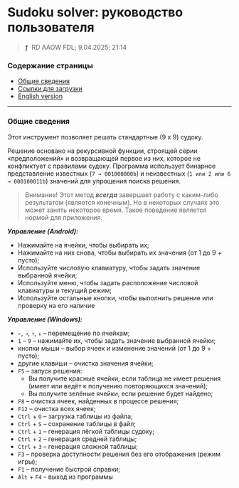 # Sudoku solver: руководство пользователя
> **ƒ** &nbsp;RD AAOW FDL; 9.04.2025; 21:14



### Содержание страницы

- [Общие сведения](#section-1)
- [Ссылки для загрузки](https://adslbarxatov.github.io/DPArray/ru#sudoku-solver)
- [English version](https://adslbarxatov.github.io/SudokuSolver)

---

### Общие сведения

Этот инструмент позволяет решать стандартные (9 x 9) судоку.

Решение основано на рекурсивной функции, строящей серии «предположений»
и возвращающей первое из них, которое не конфликтует с правилами судоку.
Программа использует бинарное представление известных (`7 → 001000000b`)
и неизвестных (`1 или 2 или 6 → 000100011b`) значений для упрощения
поиска решения.

> Внимание! Этот метод ***всегда*** завершает работу с каким-либо результатом (является конечным).
> Но в некоторых случаях это может занять некоторое время. Такое поведение является
> нормой для приложения.


***Управление (Android):***

- Нажимайте на ячейки, чтобы выбирать их;
- Нажимайте на них снова, чтобы выбирать их значения (от 1 до 9 + пусто);
- Используйте числовую клавиатуру, чтобы задать значение выбранной ячейки;
- Используйте меню, чтобы задать расположение числовой клавиатуры и текущий режим;
- Используйте остальные кнопки, чтобы выполнить решение или проверку на его наличие


***Управление (Windows):***

- `←`, `→`, `↑`, `↓` – перемещение по ячейкам;
- `1` – `9` – нажимайте их, чтобы задать значение выбранной ячейки;
- кнопки мыши – выбор ячеек и изменение значений (от 1 до 9 + пусто);
- другие клавиши – очистка значения ячейки;
- `F5` – запуск решения:
    - Вы получите красные ячейки, если таблица не имеет решения (имеет или ведёт к получению повторяющихся значений);
    - Вы получите зелёные ячейки, если решение будет найдено;
- `F8` – очистка ячеек, найденных в процессе решения;
- `F12` – очистка всех ячеек;
- `Ctrl` + `O` – загрузка таблицы из файла;
- `Ctrl` + `S` – сохранение таблицы в файл;
- `Ctrl` + `1` – генерация лёгкой таблицы судоку;
- `Ctrl` + `2` – генерация средней таблицы;
- `Ctrl` + `3` – генерация сложной таблицы;
- `F3` – проверка доступности решения без его отображения (режим игры);
- `F1` – получение быстрой справки;
- `Alt` + `F4` – выход из программы
